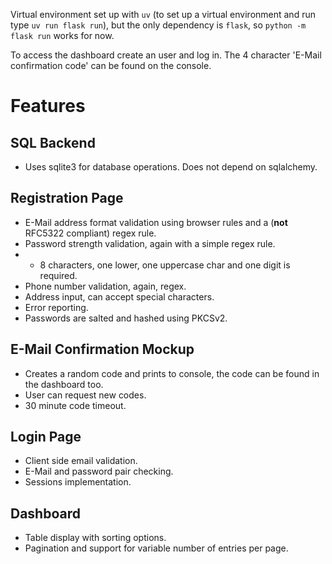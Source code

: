 Virtual environment set up with `uv` (to set up a virtual environment and run type `uv run flask run`), but the only dependency is `flask`, so `python -m flask run` works for now.

To access the dashboard create an user and log in. The 4 character 'E-Mail confirmation code' can be found on the console.

# Features
## SQL Backend
- Uses sqlite3 for database operations. Does not depend on sqlalchemy.

## Registration Page
- E-Mail address format validation using browser rules and a (**not** RFC5322 compliant) regex rule.
- Password strength validation, again with a simple regex rule.
- - 8 characters, one lower, one uppercase char and one digit is required.
- Phone number validation, again, regex.
- Address input, can accept special characters.
- Error reporting.
- Passwords are salted and hashed using PKCSv2.

## E-Mail Confirmation Mockup
- Creates a random code and prints to console, the code can be found in the dashboard too.
- User can request new codes.
- 30 minute code timeout.

## Login Page
- Client side email validation.
- E-Mail and password pair checking.
- Sessions implementation.

## Dashboard
- Table display with sorting options.
- Pagination and support for variable number of entries per page.